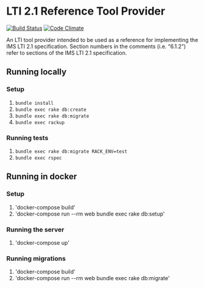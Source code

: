 # LTI 2.1 Reference Tool Provider
[![Build Status](https://travis-ci.com/instructure/lti2_reference_tool_provider.svg?token=UMnURpbhsUhFfz7k4f7E&branch=master)](https://travis-ci.com/instructure/lti2_reference_tool_provider)
[![Code Climate](https://codeclimate.com/github/instructure/lti2_reference_tool_provider.png)](https://codeclimate.com/github/instructure/lti2_reference_tool_provider)

An LTI tool provider intended to be used as a reference for implementing the IMS LTI 2.1 specification. Section numbers in the comments (i.e. “6.1.2”) refer to sections of the IMS LTI 2.1 specification.

## Running locally
### Setup
1. `bundle install`
2. `bundle exec rake db:create`
3. `bundle exec rake db:migrate`
4. `bundle exec rackup`

### Running tests
1. `bundle exec rake db:migrate RACK_ENV=test`
2. `bundle exec rspec`


## Running in docker

### Setup
1. 'docker-compose build'
2. 'docker-compose run --rm web bundle exec rake db:setup'

### Running the server
1. 'docker-compose up'

### Running migrations
1. 'docker-compose build'
2. 'docker-compose run --rm web bundle exec rake db:migrate'
